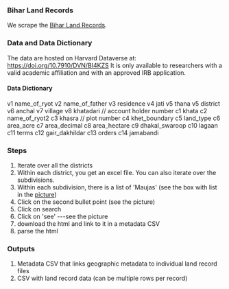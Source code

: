 ### Bihar Land Records

We scrape the [Bihar Land Records](http://land.bihar.gov.in/Ror/RoR.aspx). 

### Data and Data Dictionary

The data are hosted on Harvard Dataverse at: https://doi.org/10.7910/DVN/BI4KZS
It is only available to researchers with a valid academic affiliation and with an approved IRB application.

#### Data Dictionary

v1 name_of_ryot
v2 name_of_father
v3 residence
v4 jati
v5 thana
v5 district
v6 anchal
v7 village
v8 khatadari // account holder number
c1 khata 
c2 name_of_ryot2
c3 khasra // plot number
c4 khet_boundary
c5 land_type
c6 area_acre
c7 area_decimal
c8 area_hectare
c9 dhakal_swaroop
c10 lagaan
c11 terms
c12 gair_dakhildar
c13 orders
c14 jamabandi

### Steps

1. Iterate over all the districts
2. Within each district, you get an excel file. You can also iterate over the subdivisions.
3. Within each subdivision, there is a list of 'Maujas' (see the box with list in the [picture](bihar.png))
4. Click on the second bullet point (see the picture)
5. Click on search
6. Click on 'see' ---see the picture
7. download the html and link to it in a metadata CSV
8. parse the html

### Outputs

1. Metadata CSV that links geographic metadata to individual land record files
2. CSV with land record data (can be multiple rows per record)
